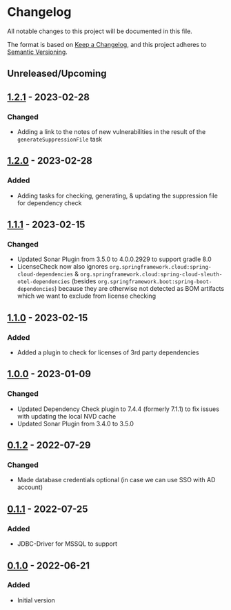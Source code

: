 # Changelog

All notable changes to this project will be documented in this file.

The format is based on [Keep a Changelog](https://keepachangelog.com/en/1.0.0/),
and this project adheres to [Semantic Versioning](https://semver.org/spec/v2.0.0.html).

## Unreleased/Upcoming

## [1.2.1]() - 2023-02-28
### Changed
- Adding a link to the notes of new vulnerabilities in the result of the `generateSuppressionFile` task

## [1.2.0]() - 2023-02-28
### Added
- Adding tasks for checking, generating, & updating the suppression file for dependency check

## [1.1.1]() - 2023-02-15
### Changed
- Updated Sonar Plugin from 3.5.0 to 4.0.0.2929 to support gradle 8.0
- LicenseCheck now also ignores `org.springframework.cloud:spring-cloud-dependencies` & 
`org.springframework.cloud:spring-cloud-sleuth-otel-dependencies` (besides 
`org.springframework.boot:spring-boot-dependencies`) because they are otherwise not detected as BOM artifacts which we
want to exclude from license checking

## [1.1.0]() - 2023-02-15
### Added
- Added a plugin to check for licenses of 3rd party dependencies

## [1.0.0]() - 2023-01-09
### Changed
- Updated Dependency Check plugin to 7.4.4 (formerly 7.1.1) to fix issues with updating the local NVD cache
- Updated Sonar Plugin from 3.4.0 to 3.5.0

## [0.1.2]() - 2022-07-29
### Changed
- Made database credentials optional (in case we can use SSO with AD account)

## [0.1.1]() - 2022-07-25
### Added
- JDBC-Driver for MSSQL to support 

## [0.1.0]() - 2022-06-21
### Added
- Initial version